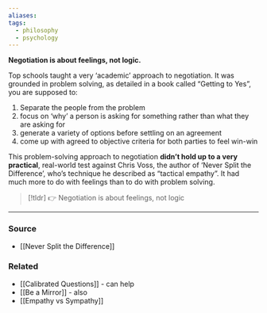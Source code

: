 ```yaml
---
aliases: 
tags:
  - philosophy
  - psychology
---
```

**Negotiation is about feelings, not logic.**

Top schools taught a very ‘academic’ approach to negotiation. It was grounded in problem solving, as detailed in a book called “Getting to Yes”, you are supposed to:

1. Separate the people from the problem
2. focus on ‘why’ a person is asking for something rather than what they are asking for
3. generate a variety of options before settling on an agreement
4. come up with agreed to objective criteria for both parties to feel win-win

This problem-solving approach to negotiation **didn’t hold up to a very practical**, real-world test against Chris Voss, the author of ‘Never Split the Difference’, who’s technique he described as “tactical empathy”. It had much more to do with feelings than to do with problem solving.

> [!tldr] 👉 Negotiation is about feelings, not logic

---

### Source
- [[Never Split the Difference]]

### Related
- [[Calibrated Questions]] - can help
- [[Be a Mirror]] - also
- [[Empathy vs Sympathy]]